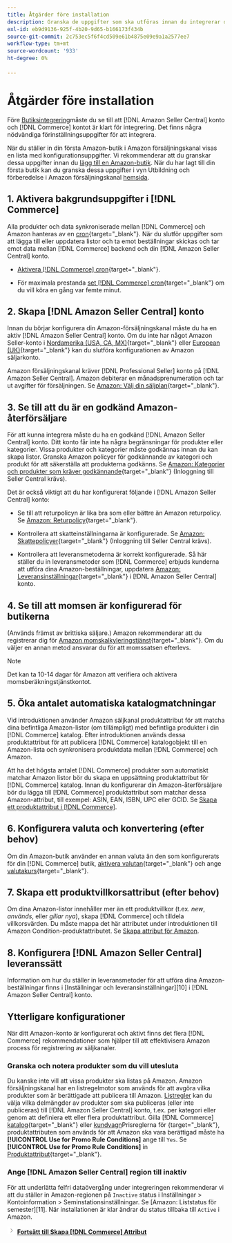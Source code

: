 ```yaml
---
title: Åtgärder före installation
description: Granska de uppgifter som ska utföras innan du integrerar din Adobe Commerce- eller Magento Open Source-butik i Amazon Sales Channel.
exl-id: eb9d9136-925f-4b20-9d65-b166173f434b
source-git-commit: 2c753ec5f6f4cd509e61b4875e09e9a1a2577ee7
workflow-type: tm+mt
source-wordcount: '933'
ht-degree: 0%

---
```


# Åtgärder före installation

Före [Butiksintegrering](./store-integration.md)måste du se till att [!DNL Amazon Seller Central] konto och [!DNL Commerce] kontot är klart för integrering. Det finns några nödvändiga förinställningsuppgifter för att integrera.

När du ställer in din första Amazon-butik i Amazon försäljningskanal visas en lista med konfigurationsuppgifter. Vi rekommenderar att du granskar dessa uppgifter innan du [lägg till en Amazon-butik](./store-integration.md). När du har lagt till din första butik kan du granska dessa uppgifter i vyn Utbildning och förberedelse i Amazon försäljningskanal [hemsida](./amazon-sales-channel-home.md).

## 1. Aktivera bakgrundsuppgifter i [!DNL Commerce]

Alla produkter och data synkroniserade mellan [!DNL Commerce] och Amazon hanteras av en [cron](https://docs.magento.com/user-guide/system/cron.html){target=&quot;_blank&quot;}. När du slutför uppgifter som att lägga till eller uppdatera listor och ta emot beställningar skickas och tar emot data mellan [!DNL Commerce] backend och din [!DNL Amazon Seller Central] konto.

- [Aktivera [!DNL Commerce] cron](https://docs.magento.com/user-guide/system/cron.html){target=&quot;_blank&quot;}.

- För maximala prestanda [set [!DNL Commerce] cron](https://docs.magento.com/user-guide/configuration/advanced/system.html){target=&quot;_blank&quot;} om du vill köra en gång var femte minut.

## 2. Skapa [!DNL Amazon Seller Central] konto

Innan du börjar konfigurera din Amazon-försäljningskanal måste du ha en aktiv [!DNL Amazon Seller Central] konto. Om du inte har något Amazon Seller-konto i [Nordamerika (USA, CA, MX)](https://sell.amazon.com/){target=&quot;_blank&quot;} eller [European (UK)](https://sell.amazon.co.uk/sell-online/beginners-guide){target=&quot;_blank&quot;} kan du slutföra konfigurationen av Amazon säljarkonto.

Amazon försäljningskanal kräver [!DNL Professional Seller] konto på [!DNL Amazon Seller Central]. Amazon debiterar en månadsprenumeration och tar ut avgifter för försäljningen. Se [Amazon: Välj din säljplan](https://sell.amazon.com/pricing.html){target=&quot;_blank&quot;}.

## 3. Se till att du är en godkänd Amazon-återförsäljare

För att kunna integrera måste du ha en godkänd [!DNL Amazon Seller Central] konto. Ditt konto får inte ha några begränsningar för produkter eller kategorier. Vissa produkter och kategorier måste godkännas innan du kan skapa listor. Granska Amazon policyer för godkännande av kategori och produkt för att säkerställa att produkterna godkänns. Se [Amazon: Kategorier och produkter som kräver godkännande](https://sellercentral.amazon.com/gp/help/200333160){target=&quot;_blank&quot;} (Inloggning till Seller Central krävs).

Det är också viktigt att du har konfigurerat följande i [!DNL Amazon Seller Central] konto:

- Se till att returpolicyn är lika bra som eller bättre än Amazon returpolicy. Se [Amazon: Returpolicy](https://www.amazon.com/gp/help/customer/display.html){target=&quot;_blank&quot;}.

- Kontrollera att skatteinställningarna är konfigurerade. Se [Amazon: Skattepolicyer](https://sellercentral.amazon.com/gp/help/external/help.html){target=&quot;_blank&quot;} (Inloggning till Seller Central krävs).

- Kontrollera att leveransmetoderna är korrekt konfigurerade. Så här ställer du in leveransmetoder som [!DNL Commerce] erbjuds kunderna att utföra dina Amazon-beställningar, uppdatera [Amazon: Leveransinställningar](https://sellercentral.amazon.com/sbr/ref=xx_shipset_dnav_xx#shipping_templates){target=&quot;_blank&quot;} i [!DNL Amazon Seller Central] konto.

## 4. Se till att momsen är konfigurerad för butikerna

(Används främst av brittiska säljare.) Amazon rekommenderar att du registrerar dig för [Amazon momskalkyleringstjänst](https://sell.amazon.co.uk/learn/vat-resources#vat-services-on-amazon){target=&quot;_blank&quot;}. Om du väljer en annan metod ansvarar du för att momssatsen efterlevs.

>[!NOTE]
>
>Det kan ta 10-14 dagar för Amazon att verifiera och aktivera momsberäkningstjänstkontot.

## 5. Öka antalet automatiska katalogmatchningar

Vid introduktionen använder Amazon säljkanal produktattribut för att matcha dina befintliga Amazon-listor (om tillämpligt) med befintliga produkter i din [!DNL Commerce] katalog. Efter introduktionen används dessa produktattribut för att publicera [!DNL Commerce] katalogobjekt till en Amazon-lista och synkronisera produktdata mellan [!DNL Commerce] och Amazon.

Att ha det högsta antalet [!DNL Commerce] produkter som automatiskt matchar Amazon listor bör du skapa en uppsättning produktattribut för [!DNL Commerce] katalog. Innan du konfigurerar din Amazon-återförsäljare bör du lägga till [!DNL Commerce] produktattribut som matchar dessa Amazon-attribut, till exempel: ASIN, EAN, ISBN, UPC eller GCID. Se [Skapa ett produktattribut i [!DNL Commerce]](./ob-creating-magento-attributes.md).

## 6. Konfigurera valuta och konvertering (efter behov)

Om din Amazon-butik använder en annan valuta än den som konfigurerats för din [!DNL Commerce] butik, [aktivera valutan](https://docs.magento.com/user-guide/configuration/general/currency-setup.html){target=&quot;_blank&quot;} och ange [valutakurs](https://docs.magento.com/user-guide/stores/currency-update.html){target=&quot;_blank&quot;}.

## 7. Skapa ett produktvillkorsattribut (efter behov)

Om dina Amazon-listor innehåller mer än ett produktvillkor (t.ex. _new_, _används_, eller _gillar nya_), skapa [!DNL Commerce] och tilldela villkorsvärden. Du måste mappa det här attributet under introduktionen till Amazon Condition-produktattributet. Se [Skapa attribut för Amazon](./ob-creating-magento-attributes.md).

## 8. Konfigurera [!DNL Amazon Seller Central] leveranssätt

Information om hur du ställer in leveransmetoder för att utföra dina Amazon-beställningar finns i [Inställningar och leveransinställningar][10] i [!DNL Amazon Seller Central] konto.

## Ytterligare konfigurationer

När ditt Amazon-konto är konfigurerat och aktivt finns det flera [!DNL Commerce] rekommendationer som hjälper till att effektivisera Amazon process för registrering av säljkanaler.

### Granska och notera produkter som du vill utesluta

Du kanske inte vill att vissa produkter ska listas på Amazon. Amazon försäljningskanal har en listregelmotor som används för att avgöra vilka produkter som är berättigade att publicera till Amazon. [Listregler](./listing-rules.md) kan du välja vilka delmängder av produkter som ska publiceras (eller inte publiceras) till [!DNL Amazon Seller Central] konto, t.ex. per kategori eller genom att definiera ett eller flera produktattribut. Gilla [!DNL Commerce] [katalog](https://docs.magento.com/user-guide/marketing/price-rules-catalog.html){target=&quot;_blank&quot;} eller [kundvagn](https://docs.magento.com/user-guide/marketing/price-rules-cart.html)Prisreglerna för {target=&quot;_blank&quot;}, produktattributen som används för att Amazon ska vara berättigad måste ha **[!UICONTROL Use for Promo Rule Conditions]** ange till `Yes`. Se **[!UICONTROL Use for Promo Rule Conditions]** in [Produktattribut](https://docs.magento.com/user-guide/stores/attributes-product.html){target=&quot;_blank&quot;}.

### Ange [!DNL Amazon Seller Central] region till inaktiv

För att underlätta felfri dataövergång under integreringen rekommenderar vi att du ställer in Amazon-regionen på `Inactive` status i Inställningar > Kontoinformation > Seminstationsinställningar. Se [Amazon: Liststatus för semester][11]. När installationen är klar ändrar du status tillbaka till `Active` i Amazon.

![Nästa ikon](assets/btn-next.png) [**Fortsätt till Skapa [!DNL Commerce] Attribut**](./ob-creating-magento-attributes.md)
